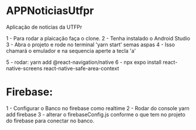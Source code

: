 # APPNoticiasUtfpr
Aplicação de noticias da UTFPr


1 - Para rodar a plaicação faça o clone.
2 - Tenha instalado o Android Studio
3 - Abra o projeto e rode no terminal 'yarn start' semas aspas
4 - Isso chamará o emulador e na sequencia aperte a tecla 'a'

5 - rodar: yarn add @react-navigation/native
6 - npx expo install react-native-screens react-native-safe-area-context


# Firebase:
1 - Configurar o Banco no firebase como realtime 
2 - Rodar do console yarn add firebase 
3 - alterar o firebaseConfig.js conforme o que tem no projeto do firebase para conectar no banco.





